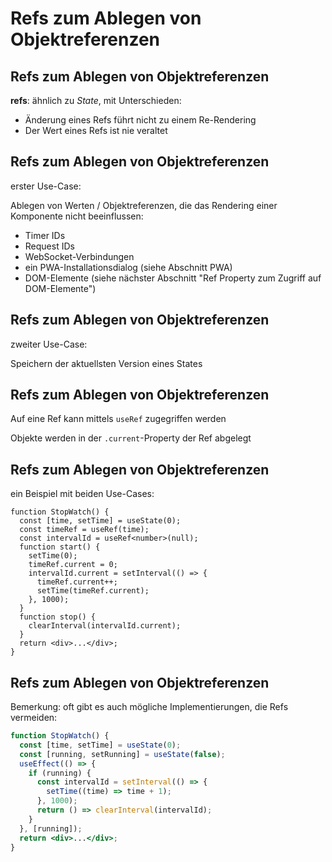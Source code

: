 # Refs zum Ablegen von Objektreferenzen

## Refs zum Ablegen von Objektreferenzen

**refs**: ähnlich zu _State_, mit Unterschieden:

- Änderung eines Refs führt nicht zu einem Re-Rendering
- Der Wert eines Refs ist nie veraltet

## Refs zum Ablegen von Objektreferenzen

erster Use-Case:

Ablegen von Werten / Objektreferenzen, die das Rendering einer Komponente nicht beeinflussen:

- Timer IDs
- Request IDs
- WebSocket-Verbindungen
- ein PWA-Installationsdialog (siehe Abschnitt PWA)
- DOM-Elemente (siehe nächster Abschnitt "Ref Property zum Zugriff auf DOM-Elemente")

## Refs zum Ablegen von Objektreferenzen

zweiter Use-Case:

Speichern der aktuellsten Version eines States

## Refs zum Ablegen von Objektreferenzen

Auf eine Ref kann mittels `useRef` zugegriffen werden

Objekte werden in der `.current`-Property der Ref abgelegt

## Refs zum Ablegen von Objektreferenzen

ein Beispiel mit beiden Use-Cases:

```tsx
function StopWatch() {
  const [time, setTime] = useState(0);
  const timeRef = useRef(time);
  const intervalId = useRef<number>(null);
  function start() {
    setTime(0);
    timeRef.current = 0;
    intervalId.current = setInterval(() => {
      timeRef.current++;
      setTime(timeRef.current);
    }, 1000);
  }
  function stop() {
    clearInterval(intervalId.current);
  }
  return <div>...</div>;
}
```

## Refs zum Ablegen von Objektreferenzen

Bemerkung: oft gibt es auch mögliche Implementierungen, die Refs vermeiden:

```jsx
function StopWatch() {
  const [time, setTime] = useState(0);
  const [running, setRunning] = useState(false);
  useEffect(() => {
    if (running) {
      const intervalId = setInterval(() => {
        setTime((time) => time + 1);
      }, 1000);
      return () => clearInterval(intervalId);
    }
  }, [running]);
  return <div>...</div>;
}
```

